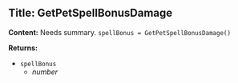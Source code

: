 ## Title: GetPetSpellBonusDamage

**Content:**
Needs summary.
`spellBonus = GetPetSpellBonusDamage()`

**Returns:**
- `spellBonus`
  - *number*